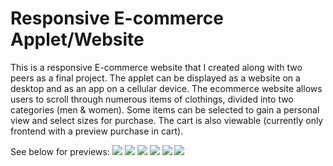 # Responsive E-commerce Applet/Website

This is a responsive E-commerce website that I created along with two peers as a final project. 
The applet can be displayed as a website on a desktop and as an app on a cellular device. 
The ecommerce website allows users to scroll through numerous items of clothings, divided into two categories (men & women).
Some items can be selected to gain a personal view and select sizes for purchase. 
The cart is also viewable (currently only frontend with a preview purchase in cart).

See below for previews:
<img src = https://user-images.githubusercontent.com/77623243/212796051-a8836f89-009f-450e-a96f-de77dc2a3dc0.png>
<img src = https://user-images.githubusercontent.com/77623243/212796049-1768aba8-31e3-4435-85e3-007f43de51db.png>
<img src = https://user-images.githubusercontent.com/77623243/212796048-ad426f87-0143-4139-9566-db4ad79a5199.png>
<img src = https://user-images.githubusercontent.com/77623243/212796045-340bd75f-cd8d-4f41-8fea-3c1ced8ee8bd.png>
<img src = https://user-images.githubusercontent.com/77623243/212796053-7c8b1b07-00d9-462b-bc67-59f95bcce66b.png>
<img src = https://user-images.githubusercontent.com/77623243/212796052-6667b996-b72d-435c-bb02-0f8d0c8a14f6.png>
